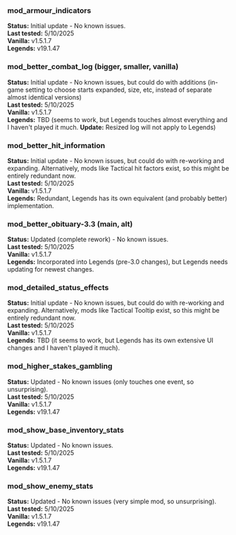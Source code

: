 <h3>mod_armour_indicators</h3>
<b>Status:</b> Initial update - No known issues.<br>
<b>Last tested:</b> 5/10/2025<br>
<b>Vanilla:</b> v1.5.1.7<br>
<b>Legends:</b> v19.1.47
<br>
<h3>mod_better_combat_log (bigger, smaller, vanilla)</h3>
<b>Status:</b> Initial update - No known issues, but could do with additions (in-game setting to choose starts expanded, size, etc, instead of separate almost identical versions)<br>
<b>Last tested:</b> 5/10/2025<br>
<b>Vanilla:</b> v1.5.1.7<br>
<b>Legends:</b> TBD (seems to work, but Legends touches almost everything and I haven't played it much. <b>Update:</b> Resized log will not apply to Legends)
<br>
<h3>mod_better_hit_information</h3>
<b>Status:</b> Initial update - No known issues, but could do with re-working and expanding. Alternatively, mods like Tactical hit factors exist, so this might be entirely redundant now.<br>
<b>Last tested:</b> 5/10/2025<br>
<b>Vanilla:</b> v1.5.1.7<br>
<b>Legends:</b> Redundant, Legends has its own equivalent (and probably better) implementation.
<br>
<h3>mod_better_obituary-3.3 (main, alt)</h3>
<p>
<b>Status:</b> Updated (complete rework) - No known issues.<br>
<b>Last tested:</b> 5/10/2025<br>
<b>Vanilla:</b> v1.5.1.7<br>
<b>Legends:</b> Incorporated into Legends (pre-3.0 changes), but Legends needs updating for newest changes.
<br>
<h3>mod_detailed_status_effects</h3>
<p>
<b>Status:</b> Initial update - No known issues, but could do with re-working and expanding. Alternatively, mods like Tactical Tooltip exist, so this might be entirely redundant now.<br>
<b>Last tested:</b> 5/10/2025<br>
<b>Vanilla:</b> v1.5.1.7<br>
<b>Legends:</b> TBD (it seems to work, but Legends has its own extensive UI changes and I haven't played it much).
<br>
<h3>mod_higher_stakes_gambling</h3>
<p>
<b>Status:</b> Updated - No known issues (only touches one event, so unsurprising).<br>
<b>Last tested:</b> 5/10/2025<br>
<b>Vanilla:</b> v1.5.1.7<br>
<b>Legends:</b> v19.1.47
<br>
<h3>mod_show_base_inventory_stats</h3>
<p>
<b>Status:</b> Updated - No known issues.<br>
<b>Last tested:</b> 5/10/2025<br>
<b>Vanilla:</b> v1.5.1.7<br>
<b>Legends:</b> v19.1.47
<br>
<h3>mod_show_enemy_stats</h3>
<p>
<b>Status:</b> Updated - No known issues (very simple mod, so unsurprising).<br>
<b>Last tested:</b> 5/10/2025<br>
<b>Vanilla:</b> v1.5.1.7<br>
<b>Legends:</b> v19.1.47
</p>
